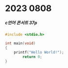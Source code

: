 # 2023 0808
##### c언어 콘서트 37p

``` c
#include <stdio.h>

int main(void)
{
	printf("Hello World!");
		return 0;
}
```

